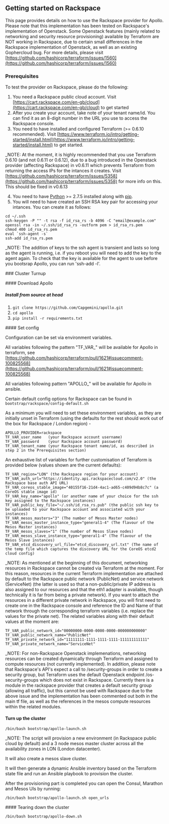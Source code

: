 ## Getting started on Rackspace 

This page provides details on how to use the Rackspace provider for Apollo. Please note that this implementation has been tested on Rackspace's implementation of Openstack. Some Openstack features (mainly related to networking and security resource provisioning) available by Terraform are NOT working in Rackspace, due to certain small differences in the Rackspace implementation of Openstack, as well as an existing Gophercloud bug. For more details, please visit [https://github.com/hashicorp/terraform/issues/1560](https://github.com/hashicorp/terraform/issues/1560)

### Prerequisites

To test the provider on Rackspace, please do the following:

1. You need a Rackspace public cloud account. Visit [https://cart.rackspace.com/en-gb/cloud](https://cart.rackspace.com/en-gb/cloud) to get started
2. After you create your account, take note of your tenant name/id. You can find it as an 8-digit number in the URL you use to access the Rackspace console.
3. You need to have installed and configured Terraform (>= 0.6.10 recommended). Visit [https://www.terraform.io/intro/getting-started/install.html](https://www.terraform.io/intro/getting-started/install.html) to get started.

_NOTE: At the moment, it is highly recommended that you use Terraform 0.6.10 (and not 0.6.11 or 0.6.12), due to a bug introduced in the Openstack provider (affecting Rackspace) in v0.6.11 which prevents Terraform from returning the access IPs for the intances it creates. Visit [https://github.com/hashicorp/terraform/issues/5358](https://github.com/hashicorp/terraform/issues/5358) for more info on this. This should be fixed in v0.6.13

4. You need to have [Python](https://www.python.org/) >= 2.7.5 installed along with [pip](https://pip.pypa.io/en/latest/installing.html).
5. You will need to have created an SSH RSA key pair for accessing your intances. You can create it as follows:

```
cd ~/.ssh
ssh-keygen -P "" -t rsa -f id_rsa_rs -b 4096 -C "email@example.com"
openssl rsa -in ~/.ssh/id_rsa_rs -outform pem > id_rsa_rs.pem
chmod 400 id_rsa_rs.pem
eval `ssh-agent -s`
ssh-add id_rsa_rs.pem
```

_NOTE: The addition of keys to the ssh agent is transient and lasts so long as the agent is running, i.e. if you reboot you will need to add the key to the agent again. To check that the key is available for the agent to use before you bootsrap Apollo, you can run 'ssh-add -l'.

### Cluster Turnup

#### Download Apollo

##### Install from source at head
1. `git clone https://github.com/Capgemini/apollo.git`
2. `cd apollo`
3. `pip install -r requirements.txt`

#### Set config

Configuration can be set via environment variables.

All variables following the pattern "TF_VAR_" will be available for Apollo in terraform, see [https://github.com/hashicorp/terraform/pull/1621#issuecomment-100825568](https://github.com/hashicorp/terraform/pull/1621#issuecomment-100825568)

All variables following pattern "APOLLO_" will be available for Apollo in ansible.

Certain default config options for Rackspace can be found in `bootstrap/rackspace/config-default.sh`

As a minimum you will need to set these environment variables, as they are initially unset in Terraform (using the defaults for the rest should work out of the box for Rackspace / London region) -

```
APOLLO_PROVIDER=rackspace
TF_VAR_user_name   (your Rackspace account username)
TF_VAR_password    (your Rackspace account password)
TF_VAR_tenant_name (your Rackspace tenant name/id, as described in step 2 in the Prerequisites section)
```

An exhaustive list of variables for further customisation of Terraform is provided below (values shown are the current defaults):

```
TF_VAR_region="LON" (the Rackspace region for your account)
TF_VAR_auth_url="https://identity.api.rackspacecloud.com/v2.0" (the Rackspace base auth API URL)
TF_VAR_coreos_stable_image="40155f16-21d4-4ac1-ad65-c409d94b8c7c" (a CoreOS stable image id)
TF_VAR_key_name="apollo" (or another name of your choice for the ssh key assigned to the Rackspace instances)
TF_VAR_public_key_file="~/.ssh/id_rsa_rs.pub" (the public ssh key to be uploaded to your Rackspace account and associated with your instances)
TF_VAR_mesos_masters="3" (The number of Mesos Master nodes)
TF_VAR_mesos_master_instance_type="general1-4" (The flavour of the Mesos Master instances)
TF_VAR_mesos_slaves="1" (The number of Mesos Slave nodes)
TF_VAR_mesos_slave_instance_type="general1-4" (The flavour of the Mesos Slave instances)
TF_VAR_etcd_discovery_url_file="etcd_discovery_url.txt" (The name of the temp file which captures the discovery URL for the CoreOS etcd2 cloud config)
```

_NOTE: As mentioned at the beginning of this document, networking resources in Rackspace cannot be created via Terraform at the moment. For this reason, resources in the current Terraform implementation are attached by default to the Rackspace public network (PublicNet) and service network (ServiceNet) (the latter is used so that a non-public/private IP address is also assigned to our resources and that the eth1 adapter is available, though technically it is far from being a private network). If you want to attach the resources in a different private network in Rackspace, you will first need to create one in the Rackspace console and reference the ID and Name of that network through the corresponding terraform variables (i.e. replace the values for the private net). The related variables along with their default values at the moment are:

```
TF_VAR_public_network_id="00000000-0000-0000-0000-000000000000"
TF_VAR_public_network_name="PublicNet"
TF_VAR_private_network_id="11111111-1111-1111-1111-111111111111"
TF_VAR_private_network_name="ServiceNet"
```

_NOTE: For non-Rackspace Openstack implemenations, networking resources can be created dynamically through Terraform and assigned to compute resources (not currently implemented). In addition, please note that Rackspace's API's expect a call to /security-groups in order to create a security group, but Terraform uses the default Openstack endpoint /os-security-groups which does not exist in Rackspace. Currently there is a module in the rackspace provider that creates a default security group (allowing all traffic), but this cannot be used with Rackspace due to the above issue and the implementation has been commented out both in the main tf file, as well as the references in the mesos compute resources within the related modules.


#### Turn up the cluster
```
/bin/bash bootstrap/apollo-launch.sh
```

_NOTE: The script will provision a new environment (in Rackspace public cloud by default) and a 3 node mesos master cluster across all the availability zones in LON (London datacenter).

It will also create a mesos slave cluster.

It will then generate a dynamic Ansible inventory based on the Terraform state file and run an Ansible playbook to provision the cluster.

After the provisioning part is completed you can open the Consul, Marathon and Mesos UIs by running:

```
/bin/bash bootstrap/apollo-launch.sh open_urls
```

#### Tearing down the cluster
```
/bin/bash bootstrap/apollo-down.sh
```
